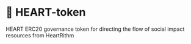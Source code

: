 # 💓 HEART-token
HEART ERC20 governance token for directing the flow of social impact resources from HeartRithm
